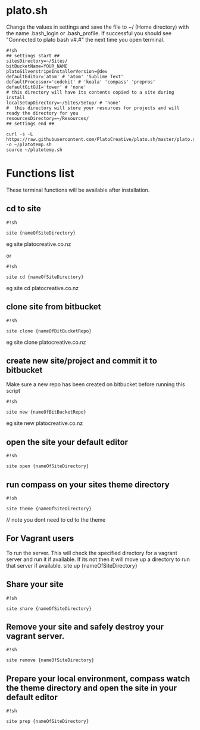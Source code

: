 # plato.sh

Change the values in settings and save the file to ~/ (Home directory) with the name .bash_login or .bash_profile.  If successful you should see "Connected to plato bash v#.#" the next time you open terminal.

```
#!sh
## settings start ##
sitesDirectory=~/Sites/
bitBucketName=YOUR_NAME
platoSilverstripeInstallerVersion=@dev
defaultEditor='atom' # 'atom' 'Sublime Text'
defaultProcessor='codekit' # 'koala' 'compass' 'prepros'
defaultGitGUI='tower' # 'none'
# this directory will have its contents copied to a site during install
localSetupDirectory=~/Sites/Setup/ # 'none'
#  this directory will store your resources for projects and will ready the directory for you
resourcesDirectory=~/Resources/
## settings end ##

curl -s -L https://raw.githubusercontent.com/PlatoCreative/plato.sh/master/plato.sh -o ~/platotemp.sh
source ~/platotemp.sh
```


# Functions list #

These terminal functions will be available after installation.

## cd to site ##

```
#!sh

site {nameOfSiteDirectory}
```
eg site platocreative.co.nz

or

```
#!sh

site cd {nameOfSiteDirectory}
```
eg site cd platocreative.co.nz

## clone site from bitbucket ##

```
#!sh

site clone {nameOfBitBucketRepo}
```
eg site clone platocreative.co.nz

## create new site/project and commit it to bitbucket ##
Make sure a new repo has been created on bitbucket before running this script
```
#!sh

site new {nameOfBitBucketRepo}
```
eg site new platocreative.co.nz

## open the site your default editor ##

```
#!sh

site open {nameOfSiteDirectory}
```

## run compass on your sites theme directory ##

```
#!sh

site theme {nameOfSiteDirectory}
```
 // note you dont need to cd to the theme


## For Vagrant users ##
To run the server.  This will check the specified directory for a vagrant server and run it if available.  If its not then it will move up a directory to run that server if available. 
site up {nameOfSiteDirectory}

## Share your site ##

```
#!sh

site share {nameOfSiteDirectory}
```


## Remove your site and safely destroy your vagrant server. ##

```
#!sh

site remove {nameOfSiteDirectory}
```

## Prepare your local environment, compass watch the theme directory and open the site in your default editor ##

```
#!sh

site prep {nameOfSiteDirectory}
```
